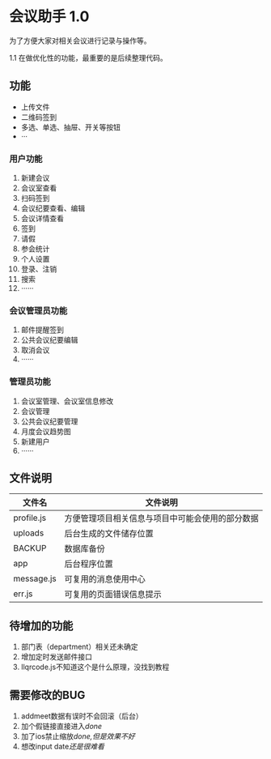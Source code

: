 # 会议助手 1.0

为了方便大家对相关会议进行记录与操作等。

1.1 在做优化性的功能，最重要的是后续整理代码。

## 功能

- 上传文件
- 二维码签到
- 多选、单选、抽屉、开关等按钮
- ···

### 用户功能

1. 新建会议
2. 会议室查看
3. 扫码签到
4. 会议纪要查看、编辑
5. 会议详情查看
6. 签到
7. 请假
8. 参会统计
9. 个人设置
10. 登录、注销
11. 搜索
12. ······

### 会议管理员功能

1. 邮件提醒签到
2. 公共会议纪要编辑
3. 取消会议
4. ······

### 管理员功能

1. 会议室管理、会议室信息修改
2. 会议管理
3. 公共会议纪要管理
4. 月度会议趋势图
5. 新建用户
6. ······

## 文件说明

| 文件名 | 文件说明 |
|---|--- |
| profile.js | 方便管理项目相关信息与项目中可能会使用的部分数据 |
| uploads | 后台生成的文件储存位置 |
| BACKUP | 数据库备份 |
| app | 后台程序位置 |
| message.js | 可复用的消息使用中心 |
| err.js | 可复用的页面错误信息提示 |

## 待增加的功能

1. 部门表（department）相关还未确定
2. 增加定时发送邮件接口
3. llqrcode.js不知道这个是什么原理，没找到教程

## 需要修改的BUG

1. addmeet数据有误时不会回滚（后台）
2. 加个假链接直接进入*done*
3. 加了ios禁止缩放*done,但是效果不好*
4. 想改input date*还是很难看*